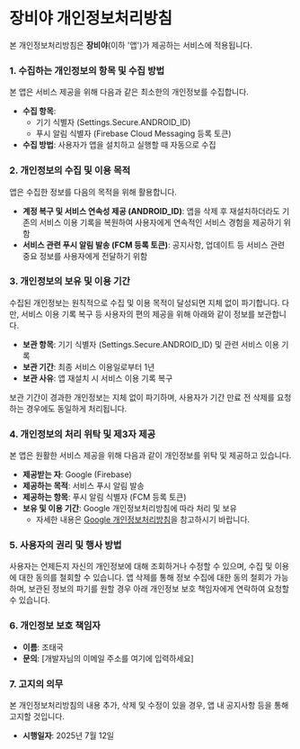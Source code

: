 # 장비야 개인정보처리방침

본 개인정보처리방침은 **장비야**(이하 '앱')가 제공하는 서비스에 적용됩니다.

### 1. 수집하는 개인정보의 항목 및 수집 방법

본 앱은 서비스 제공을 위해 다음과 같은 최소한의 개인정보를 수집합니다.

*   **수집 항목**:
    *   기기 식별자 (Settings.Secure.ANDROID_ID)
    *   푸시 알림 식별자 (Firebase Cloud Messaging 등록 토큰)
*   **수집 방법**: 사용자가 앱을 설치하고 실행할 때 자동으로 수집

### 2. 개인정보의 수집 및 이용 목적

앱은 수집한 정보를 다음의 목적을 위해 활용합니다.

*   **계정 복구 및 서비스 연속성 제공 (ANDROID_ID)**: 앱을 삭제 후 재설치하더라도 기존의 서비스 이용 기록을 복원하여 사용자에게 연속적인 서비스 경험을 제공하기 위함
*   **서비스 관련 푸시 알림 발송 (FCM 등록 토큰)**: 공지사항, 업데이트 등 서비스 관련 중요 정보를 사용자에게 전달하기 위함

### 3. 개인정보의 보유 및 이용 기간

수집된 개인정보는 원칙적으로 수집 및 이용 목적이 달성되면 지체 없이 파기합니다. 다만, 서비스 이용 기록 복구 등 사용자의 편의 제공을 위해 아래와 같이 정보를 보관합니다.

*   **보관 항목**: 기기 식별자 (Settings.Secure.ANDROID_ID) 및 관련 서비스 이용 기록
*   **보관 기간**: 최종 서비스 이용일로부터 1년
*   **보관 사유**: 앱 재설치 시 서비스 이용 기록 복구

보관 기간이 경과한 개인정보는 지체 없이 파기하며, 사용자가 기간 만료 전 삭제를 요청하는 경우에도 동일하게 처리됩니다.

### 4. 개인정보의 처리 위탁 및 제3자 제공

본 앱은 원활한 서비스 제공을 위해 다음과 같이 개인정보를 위탁 및 제공하고 있습니다.

*   **제공받는 자**: Google (Firebase)
*   **제공하는 목적**: 서비스 푸시 알림 발송
*   **제공하는 항목**: 푸시 알림 식별자 (FCM 등록 토큰)
*   **보유 및 이용 기간**: Google 개인정보처리방침에 따라 처리 및 보유
    *   자세한 내용은 [Google 개인정보처리방침](https://policies.google.com/privacy)을 참고하시기 바랍니다.

### 5. 사용자의 권리 및 행사 방법

사용자는 언제든지 자신의 개인정보에 대해 조회하거나 수정할 수 있으며, 수집 및 이용에 대한 동의를 철회할 수 있습니다. 앱 삭제를 통해 정보 수집에 대한 동의 철회가 가능하며, 보관된 정보의 파기를 원할 경우 아래 개인정보 보호 책임자에게 연락하여 요청할 수 있습니다.

### 6. 개인정보 보호 책임자

*   **이름**: 조태국
*   **문의**: [개발자님의 이메일 주소를 여기에 입력하세요]

### 7. 고지의 의무

본 개인정보처리방침의 내용 추가, 삭제 및 수정이 있을 경우, 앱 내 공지사항 등을 통해 고지할 것입니다.

*   **시행일자**: 2025년 7월 12일
